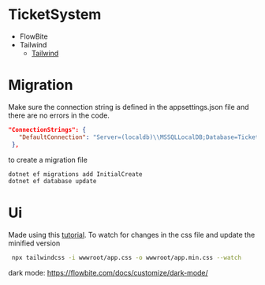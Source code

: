 # TicketSystem
 - FlowBite
 - Tailwind
	- [Tailwind](https://tailwindcss.com/docs/installation)
# Migration
 Make sure the connection string is defined in the appsettings.json file and there are no errors in the code.
 ```json
 "ConnectionStrings": {
    "DefaultConnection": "Server=(localdb)\\MSSQLLocalDB;Database=TicketSystem;Trusted_Connection=True;MultipleActiveResultSets=true"
  },
 ```
 to create a migration file
 ```bash
 dotnet ef migrations add InitialCreate
 dotnet ef database update
 ```
 # Ui
 Made using this [tutorial](https://flowbite.com/docs/getting-started/blazor/).
 To watch for changes in the css file and update the minified version
 ```bash
  npx tailwindcss -i wwwroot/app.css -o wwwroot/app.min.css --watch
 ```
 dark mode: 
 https://flowbite.com/docs/customize/dark-mode/